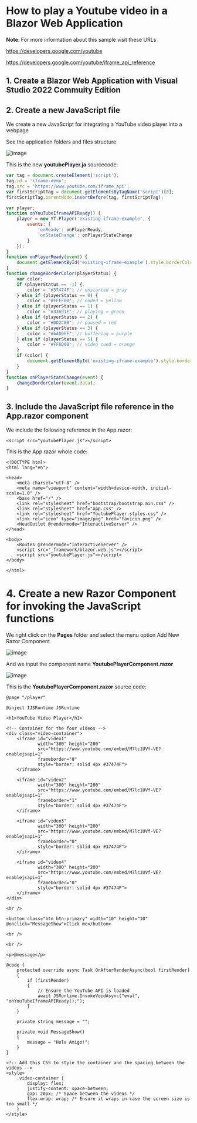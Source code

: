 # How to play a Youtube video in a Blazor Web Application 

**Note**: For more information about this sample visit these URLs 

https://developers.google.com/youtube

https://developers.google.com/youtube/iframe_api_reference

## 1. Create a Blazor Web Application with Visual Studio 2022 Commuity Edition


## 2. Create a new JavaScript file

We create a new JavaScript for integrating a YouTube video player into a webpage

See the application folders and files structure

![image](https://github.com/user-attachments/assets/07e6e356-9137-4abf-964b-40a4b83f2e0a)

This is the new **youtubePlayer.ja** sourcecode:

```javascript
var tag = document.createElement('script');
tag.id = 'iframe-demo';
tag.src = 'https://www.youtube.com/iframe_api';
var firstScriptTag = document.getElementsByTagName('script')[0];
firstScriptTag.parentNode.insertBefore(tag, firstScriptTag);

var player;
function onYouTubeIframeAPIReady() {
    player = new YT.Player('existing-iframe-example', {
        events: {
            'onReady': onPlayerReady,
            'onStateChange': onPlayerStateChange
        }
    });
}
function onPlayerReady(event) {
    document.getElementById('existing-iframe-example').style.borderColor = '#FF6D00';
}
function changeBorderColor(playerStatus) {
    var color;
    if (playerStatus == -1) {
        color = "#37474F"; // unstarted = gray
    } else if (playerStatus == 0) {
        color = "#FFFF00"; // ended = yellow
    } else if (playerStatus == 1) {
        color = "#33691E"; // playing = green
    } else if (playerStatus == 2) {
        color = "#DD2C00"; // paused = red
    } else if (playerStatus == 3) {
        color = "#AA00FF"; // buffering = purple
    } else if (playerStatus == 5) {
        color = "#FF6D00"; // video cued = orange
    }
    if (color) {
        document.getElementById('existing-iframe-example').style.borderColor = color;
    }
}
function onPlayerStateChange(event) {
    changeBorderColor(event.data);
}
```

## 3. Include the JavaScript file reference in the App.razor component

We include the following reference in the App.razor:

```
<script src="youtubePlayer.js"></script>
```

This is the App.razor whole code:

```razor
<!DOCTYPE html>
<html lang="en">

<head>
    <meta charset="utf-8" />
    <meta name="viewport" content="width=device-width, initial-scale=1.0" />
    <base href="/" />
    <link rel="stylesheet" href="bootstrap/bootstrap.min.css" />
    <link rel="stylesheet" href="app.css" />
    <link rel="stylesheet" href="YoutubePlayer.styles.css" />
    <link rel="icon" type="image/png" href="favicon.png" />
    <HeadOutlet @rendermode="InteractiveServer" />
</head>

<body>
    <Routes @rendermode="InteractiveServer" />
    <script src="_framework/blazor.web.js"></script>
    <script src="youtubePlayer.js"></script>
</body>

</html>
```

# 4. Create a new Razor Component for invoking the JavaScript functions

We right click on the **Pages** folder and select the menu option Add New Razor Component

![image](https://github.com/user-attachments/assets/aeb626b0-109e-45ab-946b-f527afaa8b01)

And we input the component name **YoutubePlayerComponent.razor**

![image](https://github.com/user-attachments/assets/e7fd01e3-0a10-45c7-881a-a7949ba0f2c9)

This is the **YoutubePlayerComponent.razor** source code:

```razor
@page "/player"

@inject IJSRuntime JSRuntime

<h1>YouTube Video Player</h1>

<!-- Container for the four videos -->
<div class="video-container">
    <iframe id="video1"
            width="300" height="200"
            src="https://www.youtube.com/embed/M7lc1UVf-VE?enablejsapi=1"
            frameborder="0"
            style="border: solid 4px #37474F">
    </iframe>

    <iframe id="video2"
            width="300" height="200"
            src="https://www.youtube.com/embed/M7lc1UVf-VE?enablejsapi=1"
            frameborder="1"
            style="border: solid 4px #37474F">
    </iframe>

    <iframe id="video3"
            width="300" height="200"
            src="https://www.youtube.com/embed/M7lc1UVf-VE?enablejsapi=1"
            frameborder="0"
            style="border: solid 4px #37474F">
    </iframe>

    <iframe id="video4"
            width="300" height="200"
            src="https://www.youtube.com/embed/M7lc1UVf-VE?enablejsapi=1"
            frameborder="0"
            style="border: solid 4px #37474F">
    </iframe>
</div>

<br />

<button class="btn btn-primary" width="10" height="10" @onclick="MessageShow">Click me</button>

<br />

<br />

<p>@message</p>

@code {
    protected override async Task OnAfterRenderAsync(bool firstRender)
    {
        if (firstRender)
        {
            // Ensure the YouTube API is loaded
            await JSRuntime.InvokeVoidAsync("eval", "onYouTubeIframeAPIReady();");
        }
    }

    private string message = "";

    private void MessageShow()
    {
        message = "Hola Amigo!";
    }
}

<!-- Add this CSS to style the container and the spacing between the videos -->
<style>
    .video-container {
        display: flex;
        justify-content: space-between;
        gap: 20px; /* Space between the videos */
        flex-wrap: wrap; /* Ensure it wraps in case the screen size is too small */
    }
</style>
```

